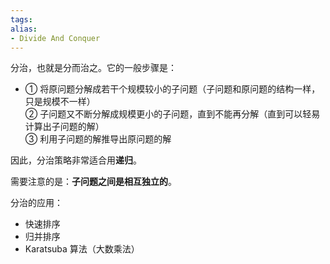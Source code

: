 ```yaml
---
tags: 
alias:
- Divide And Conquer
---
```

分治，也就是分而治之。它的一般步骤是：

-   ① 将原问题分解成若干个规模较小的子问题（子问题和原问题的结构一样，只是规模不一样）  
    ② 子问题又不断分解成规模更小的子问题，直到不能再分解（直到可以轻易计算出子问题的解）  
    ③ 利用子问题的解推导出原问题的解

因此，分治策略非常适合用**递归**。

需要注意的是：**子问题之间是相互独立的**。

分治的应用：

-   快速排序
-   归并排序
-   Karatsuba 算法（大数乘法）




